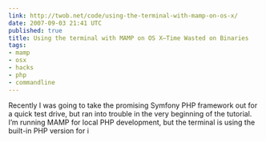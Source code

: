 ```yaml
---
link: http://twob.net/code/using-the-terminal-with-mamp-on-os-x/
date: 2007-09-03 21:41 UTC
published: true
title: Using the terminal with MAMP on OS X—Time Wasted on Binaries
tags:
- mamp
- osx
- hacks
- php
- commandline
---
```


Recently I was going to take the promising Symfony PHP framework out for a quick test drive, but ran into trouble in the very beginning of the tutorial. I’m running MAMP for local PHP development, but the terminal is using the built-in PHP version for i
